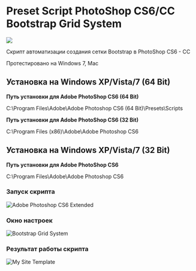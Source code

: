 # Preset Script PhotoShop CS6/CC Bootstrap Grid System
[![](https://img.shields.io/github/downloads/ProjectSoft-STUDIONIONS/PhotoShop-Bootstrap-Grid-System/total.svg?label=%D0%A1%D0%9A%D0%90%D0%A7%D0%95%D0%9D%D0%9E&style=for-the-badge)](https://github.com/ProjectSoft-STUDIONIONS/PhotoShop-Bootstrap-Grid-System/archive/master.zip)

Скрипт автоматизации создания сетки Bootstrap в PhotoShop СS6 - CC

Протестировано на Windows 7, Mac

## Установка на Windows XP/Vista/7 (64 Bit)
**Путь установки для Adobe PhotoShop CS6 (64 Bit)**

C:\Program Files\Adobe\Adobe Photoshop CS6 (64 Bit)\Presets\Scripts

**Путь установки для Adobe PhotoShop CS6 (32 Bit)**

C:\Program Files (x86)\Adobe\Adobe Photoshop CS6
## Установка на Windows XP/Vista/7 (32 Bit)
**Путь установки для Adobe PhotoShop CS6**

C:\Program Files\Adobe\Adobe Photoshop CS6
### Запуск скрипта
![Adobe Photoshop CS6 Extended](http://projectsoft-studionions.github.io/PhotoShop-Bootstrap-Grid-System/images/image_00_0.png)
### Окно настроек
![Bootstrap Grid System](http://projectsoft-studionions.github.io/PhotoShop-Bootstrap-Grid-System/images/image_01.png)
### Результат работы скрипта
![My Site Template](http://projectsoft-studionions.github.io/PhotoShop-Bootstrap-Grid-System/images/image_02.png)
